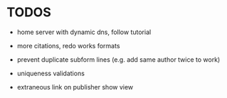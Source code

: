 # TODOS

- home server with dynamic dns, follow tutorial

- more citations, redo works formats

- prevent duplicate subform lines (e.g. add same author twice to work)

- uniqueness validations

- extraneous link on publisher show view
